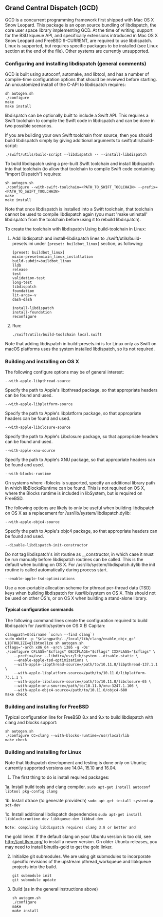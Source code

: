 ## Grand Central Dispatch (GCD)

GCD is a concurrent programming framework first shipped with Mac OS X Snow
Leopard.  This package is an open source bundling of libdispatch, the core
user space library implementing GCD.  At the time of writing, support for
the BSD kqueue API, and specifically extensions introduced in Mac OS X Snow
Leopard and FreeBSD 9-CURRENT, are required to use libdispatch.  Linux is
supported, but requires specific packages to be installed (see Linux
section at the end of the file). Other systems are currently unsupported.

### Configuring and installing libdispatch (general comments)

GCD is built using autoconf, automake, and libtool, and has a number of
compile-time configuration options that should be reviewed before starting.
An uncustomized install of the C-API to libdispatch requires:

	sh autogen.sh
	./configure
	make
	make install

libdispatch can be optionally built to include a Swift API. This requires a
Swift toolchain to compile the Swift code in libdispatch and can be done
in two possible scenarios.

If you are building your own Swift toolchain from source, then you should build
libdispatch simply by giving additional arguments to swift/utils/build-script:

    ./swift/utils/build-script --libdispatch -- --install-libdispatch

To build libdispatch using a pre-built Swift toolchain and install libdispatch
into that toolchain (to allow that toolchain to compile Swift code containing
"import Dispatch") requires:

    sh autogen.sh
	./configure --with-swift-toolchain=<PATH_TO_SWIFT_TOOLCHAIN> --prefix=<PATH_TO_SWIFT_TOOLCHAIN>
	make
	make install

Note that once libdispatch is installed into a Swift toolchain, that
toolchain cannot be used to compile libdispatch again (you must 'make uninstall'
libdispatch from the toolchain before using it to rebuild libdispatch).

To create the toolchain with libdispatch Using build-toolchain in Linux:

1. Add libdispatch and install-libdispatch lines to ./swift/utils/build-presets.ini under `[preset: buildbot_linux]` section, as following:

    ```
    [preset: buildbot_linux]
    mixin-preset=mixin_linux_installation
    build-subdir=buildbot_linux
    lldb
    release
    test
    validation-test
    long-test
    libdispatch
    foundation
    lit-args=-v
    dash-dash

    install-libdispatch
    install-foundation
    reconfigure
    ```

2. Run:

    ```
    ./swift/utils/build-toolchain local.swift
    ```
    
Note that adding libdispatch in build-presets.ini is for Linux only as Swift on macOS platforms uses the system installed libdispatch, so its not required.
    
### Building and installing on OS X

The following configure options may be of general interest:

`--with-apple-libpthread-source`

Specify the path to Apple's libpthread package, so that appropriate headers
	can be found and used.

`--with-apple-libplatform-source`

Specify the path to Apple's libplatform package, so that appropriate headers
	can be found and used.

`--with-apple-libclosure-source`

Specify the path to Apple's Libclosure package, so that appropriate headers
	can be found and used.

`--with-apple-xnu-source`

Specify the path to Apple's XNU package, so that appropriate headers can be
	found and used.

`--with-blocks-runtime`

On systems where -fblocks is supported, specify an additional library path in which libBlocksRuntime can be found. This is not required on OS X, where the Blocks runtime is included in libSystem, but is required on FreeBSD.

The following options are likely to only be useful when building libdispatch on
OS X as a replacement for /usr/lib/system/libdispatch.dylib:

`--with-apple-objc4-source`

Specify the path to Apple's objc4 package, so that appropriate headers can
	be found and used.

`--disable-libdispatch-init-constructor`

Do not tag libdispatch's init routine as __constructor, in which case it must be run manually before libdispatch routines can be called. This is the default when building on OS X. For /usr/lib/system/libdispatch.dylib the init routine is called automatically during process start.

`--enable-apple-tsd-optimizations`

Use a non-portable allocation scheme for pthread per-thread data (TSD) keys when building libdispatch for /usr/lib/system on OS X.  This should not be used on other OS's, or on OS X when building a stand-alone library.

#### Typical configuration commands

The following command lines create the configuration required to build
libdispatch for /usr/lib/system on OS X El Capitan:

	clangpath=$(dirname `xcrun --find clang`)
	sudo mkdir -p "$clangpath/../local/lib/clang/enable_objc_gc"
	LIBTOOLIZE=glibtoolize sh autogen.sh
	cflags='-arch x86_64 -arch i386 -g -Os'
	./configure CFLAGS="$cflags" OBJCFLAGS="$cflags" CXXFLAGS="$cflags" \
		--prefix=/usr --libdir=/usr/lib/system --disable-static \
		--enable-apple-tsd-optimizations \
		--with-apple-libpthread-source=/path/to/10.11.0/libpthread-137.1.1 \
		--with-apple-libplatform-source=/path/to/10.11.0/libplatform-73.1.1 \
		--with-apple-libclosure-source=/path/to/10.11.0/libclosure-65 \
		--with-apple-xnu-source=/path/to/10.11.0/xnu-3247.1.106 \
		--with-apple-objc4-source=/path/to/10.11.0/objc4-680
	make check

### Building and installing for FreeBSD

Typical configuration line for FreeBSD 8.x and 9.x to build libdispatch with
clang and blocks support:

	sh autogen.sh
	./configure CC=clang --with-blocks-runtime=/usr/local/lib
	make check

### Building and installing for Linux

Note that libdispatch development and testing is done only
on Ubuntu; currently supported versions are 14.04, 15.10 and 16.04.

1. The first thing to do is install required packages:
    
 1a. Install build tools and clang compiler.
    `sudo apt-get install autoconf libtool pkg-config clang`
 
 1b. Install dtrace (to generate provider.h)
    `sudo apt-get install systemtap-sdt-dev`
 
 1c. Install additional libdispatch dependencies
    `sudo apt-get install libblocksruntime-dev libkqueue-dev libbsd-dev`

    Note: compiling libdispatch requires clang 3.8 or better and
the gold linker. If the default clang on your Ubuntu version is
too old, see http://apt.llvm.org/ to install a newer version.
On older Ubuntu releases, you may need to install binutils-gold
to get the gold linker.

2. Initialize git submodules.
  We are using git submodules to incorporate specific revisions of the
  upstream pthread_workqueue and libkqueue projects into the build.

    ```
    git submodule init
    git submodule update
    ```
    
3. Build (as in the general instructions above)

    ```
    sh autogen.sh
    ./configure
    make
    make install
    ```
